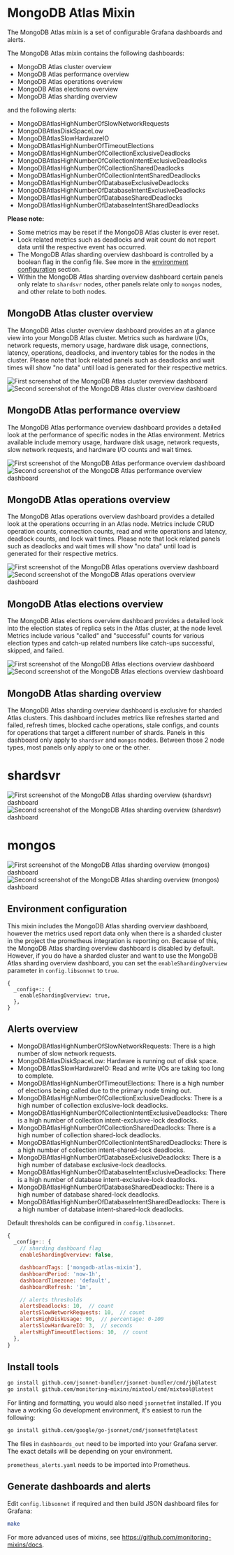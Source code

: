 # MongoDB Atlas Mixin
The MongoDB Atlas mixin is a set of configurable Grafana dashboards and alerts.

The MongoDB Atlas mixin contains the following dashboards:

- MongoDB Atlas cluster overview
- MongoDB Atlas performance overview
- MongoDB Atlas operations overview
- MongoDB Atlas elections overview
- MongoDB Atlas sharding overview

and the following alerts:

- MongoDBAtlasHighNumberOfSlowNetworkRequests
- MongoDBAtlasDiskSpaceLow
- MongoDBAtlasSlowHardwareIO
- MongoDBAtlasHighNumberOfTimeoutElections
- MongoDBAtlasHighNumberOfCollectionExclusiveDeadlocks
- MongoDBAtlasHighNumberOfCollectionIntentExclusiveDeadlocks
- MongoDBAtlasHighNumberOfCollectionSharedDeadlocks
- MongoDBAtlasHighNumberOfCollectionIntentSharedDeadlocks
- MongoDBAtlasHighNumberOfDatabaseExclusiveDeadlocks
- MongoDBAtlasHighNumberOfDatabaseIntentExclusiveDeadlocks
- MongoDBAtlasHighNumberOfDatabaseSharedDeadlocks
- MongoDBAtlasHighNumberOfDatabaseIntentSharedDeadlocks

**Please note:**
- Some metrics may be reset if the MongoDB Atlas cluster is ever reset.
- Lock related metrics such as deadlocks and wait count do not report data until the respective event has occurred.
- The MongoDB Atlas sharding overview dashboard is controlled by a boolean flag in the config file. See more in the [environment configuration](#environment-configuration) section.
- Within the MongoDB Atlas sharding overview dashboard certain panels only relate to `shardsvr` nodes, other panels relate only to `mongos` nodes, and other relate to both nodes.

## MongoDB Atlas cluster overview
The MongoDB Atlas cluster overview dashboard provides an at a glance view into your MongoDB Atlas cluster. Metrics such as hardware I/Os, network requests, memory usage, hardware disk usage, connections, latency, operations, deadlocks, and inventory tables for the nodes in the cluster. Please note that lock related panels such as deadlocks and wait times will show "no data" until load is generated for their respective metrics.

![First screenshot of the MongoDB Atlas cluster overview dashboard](https://storage.googleapis.com/grafanalabs-integration-assets/mongodb-atlas/screenshots/mongodb-atlas-cluster-overview-1.png)
![Second screenshot of the MongoDB Atlas cluster overview dashboard](https://storage.googleapis.com/grafanalabs-integration-assets/mongodb-atlas/screenshots/mongodb-atlas-cluster-overview-2.png)

## MongoDB Atlas performance overview
The MongoDB Atlas performance overview dashboard provides a detailed look at the performance of specific nodes in the Atlas environment. Metrics available include memory usage, hardware disk usage, network requests, slow network requests, and hardware I/O counts and wait times. 

![First screenshot of the MongoDB Atlas performance overview dashboard](https://storage.googleapis.com/grafanalabs-integration-assets/mongodb-atlas/screenshots/mongodb-atlas-performance-overview-1.png)
![Second screenshot of the MongoDB Atlas performance overview dashboard](https://storage.googleapis.com/grafanalabs-integration-assets/mongodb-atlas/screenshots/mongodb-atlas-performance-overview-2.png)

## MongoDB Atlas operations overview
The MongoDB Atlas operations overview dashboard provides a detailed look at the operations occurring in an Atlas node. Metrics include CRUD operation counts, connection counts, read and write operations and latency, deadlock counts, and lock wait times. Please note that lock related panels such as deadlocks and wait times will show "no data" until load is generated for their respective metrics.

![First screenshot of the MongoDB Atlas operations overview dashboard](https://storage.googleapis.com/grafanalabs-integration-assets/mongodb-atlas/screenshots/mongodb-atlas-operations-overview-1.png)
![Second screenshot of the MongoDB Atlas operations overview dashboard](https://storage.googleapis.com/grafanalabs-integration-assets/mongodb-atlas/screenshots/mongodb-atlas-operations-overview-2.png)

## MongoDB Atlas elections overview
The MongoDB Atlas elections overview dashboard provides a detailed look into the election states of replica sets in the Atlas cluster, at the node level. Metrics include various "called" and "successful" counts for various election types and catch-up related numbers like catch-ups successful, skipped, and failed.

![First screenshot of the MongoDB Atlas elections overview dashboard](https://storage.googleapis.com/grafanalabs-integration-assets/mongodb-atlas/screenshots/mongodb-atlas-elections-overview-1.png)
![Second screenshot of the MongoDB Atlas elections overview dashboard](https://storage.googleapis.com/grafanalabs-integration-assets/mongodb-atlas/screenshots/mongodb-atlas-elections-overview-2.png)

## MongoDB Atlas sharding overview
The MongoDB Atlas sharding overview dashboard is exclusive for sharded Atlas clusters. This dashboard includes metrics like refreshes started and failed, refresh times, blocked cache operations, stale configs, and counts for operations that target a different number of shards. Panels in this dashboard only apply to `shardsvr` and `mongos` nodes. Between those 2 node types, most panels only apply to one or the other.

# shardsvr
![First screenshot of the MongoDB Atlas sharding overview (shardsvr) dashboard](https://storage.googleapis.com/grafanalabs-integration-assets/mongodb-atlas/screenshots/mongodb-atlas-sharding-overview-shardsvr-1.png)
![Second screenshot of the MongoDB Atlas sharding overview (shardsvr) dashboard](https://storage.googleapis.com/grafanalabs-integration-assets/mongodb-atlas/screenshots/mongodb-atlas-sharding-overview-shardsvr-2.png)

# mongos
![First screenshot of the MongoDB Atlas sharding overview (mongos) dashboard](https://storage.googleapis.com/grafanalabs-integration-assets/mongodb-atlas/screenshots/mongodb-atlas-sharding-overview-mongos-1.png)
![Second screenshot of the MongoDB Atlas sharding overview (mongos) dashboard](https://storage.googleapis.com/grafanalabs-integration-assets/mongodb-atlas/screenshots/mongodb-atlas-sharding-overview-mongos-2.png)

## Environment configuration
This mixin includes the MongoDB Atlas sharding overview dashboard, however the metrics used report data only when there is a sharded cluster in the project the prometheus integration is reporting on. Because of this, the MongoDB Atlas sharding overview dashboard is disabled by default. However, if you do have a sharded cluster and want to use the MongoDB Atlas sharding overview dashboard, you can set the `enableShardingOverview` parameter in `config.libsonnet` to `true`.

```
{
  _config+:: {
    enableShardingOverview: true,
  },
}
```

## Alerts overview

- MongoDBAtlasHighNumberOfSlowNetworkRequests: There is a high number of slow network requests.
- MongoDBAtlasDiskSpaceLow: Hardware is running out of disk space.
- MongoDBAtlasSlowHardwareIO: Read and write I/Os are taking too long to complete.
- MongoDBAtlasHighNumberOfTimeoutElections: There is a high number of elections being called due to the primary node timing out.
- MongoDBAtlasHighNumberOfCollectionExclusiveDeadlocks: There is a high number of collection exclusive-lock deadlocks.
- MongoDBAtlasHighNumberOfCollectionIntentExclusiveDeadlocks: There is a high number of collection intent-exclusive-lock deadlocks.
- MongoDBAtlasHighNumberOfCollectionSharedDeadlocks: There is a high number of collection shared-lock deadlocks.
- MongoDBAtlasHighNumberOfCollectionIntentSharedDeadlocks: There is a high number of collection intent-shared-lock deadlocks.
- MongoDBAtlasHighNumberOfDatabaseExclusiveDeadlocks: There is a high number of database exclusive-lock deadlocks.
- MongoDBAtlasHighNumberOfDatabaseIntentExclusiveDeadlocks: There is a high number of database intent-exclusive-lock deadlocks.
- MongoDBAtlasHighNumberOfDatabaseSharedDeadlocks: There is a high number of database shared-lock deadlocks.
- MongoDBAtlasHighNumberOfDatabaseIntentSharedDeadlocks: There is a high number of database intent-shared-lock deadlocks.

Default thresholds can be configured in `config.libsonnet`.
```js
{
  _config+:: {
    // sharding dashboard flag
    enableShardingOverview: false,

    dashboardTags: ['mongodb-atlas-mixin'],
    dashboardPeriod: 'now-1h',
    dashboardTimezone: 'default',
    dashboardRefresh: '1m',

    // alerts thresholds
    alertsDeadlocks: 10,  // count
    alertsSlowNetworkRequests: 10,  // count
    alertsHighDiskUsage: 90,  // percentage: 0-100
    alertsSlowHardwareIO: 3,  // seconds
    alertsHighTimeoutElections: 10,  // count
  },
}
```

## Install tools

```bash
go install github.com/jsonnet-bundler/jsonnet-bundler/cmd/jb@latest
go install github.com/monitoring-mixins/mixtool/cmd/mixtool@latest
```

For linting and formatting, you would also need `jsonnetfmt` installed. If you
have a working Go development environment, it's easiest to run the following:

```bash
go install github.com/google/go-jsonnet/cmd/jsonnetfmt@latest
```

The files in `dashboards_out` need to be imported
into your Grafana server. The exact details will be depending on your environment.

`prometheus_alerts.yaml` needs to be imported into Prometheus.

## Generate dashboards and alerts

Edit `config.libsonnet` if required and then build JSON dashboard files for Grafana:

```bash
make
```

For more advanced uses of mixins, see
https://github.com/monitoring-mixins/docs.

